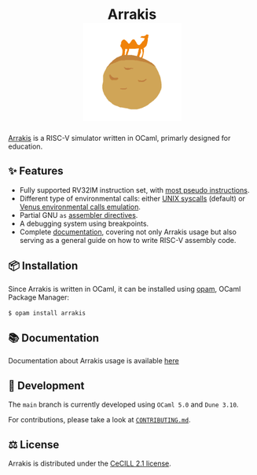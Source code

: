 <div align="center">
<h1>
    Arrakis
    <br>
    <img src="./imgs/logo.png" width="200" />
    </br>
</h1>
</div>

[Arrakis](https://en.wikipedia.org/wiki/Arrakis) is a RISC-V simulator written
in OCaml, primarly designed for education.

## ✨ Features

* Fully supported RV32IM instruction set, with [most pseudo instructions](https://codeberg.org/Arrakis/arrakis/wiki/RV_Pseudo-Instructions).
* Different type of environmental calls: either [UNIX syscalls](https://codeberg.org/Arrakis/arrakis/wiki/RV_Environment-call)
  (default) or
  [Venus environmental calls emulation](https://codeberg.org/Arrakis/arrakis/wiki/RV_Environment-call).
* Partial GNU `as` [assembler directives](https://codeberg.org/Arrakis/arrakis/wiki/RV_Assembler-Directives).
* A debugging system using breakpoints.
* Complete [documentation](https://codeberg.org/Arrakis/arrakis/wiki),
  covering not only Arrakis usage but also serving as a general guide on how to
  write RISC-V assembly code.

## 📦 Installation

Since Arrakis is written in OCaml, it can be installed using
[opam](https://opam.ocaml.org/), OCaml Package Manager:

`$ opam install arrakis`

## 📚 Documentation

Documentation about Arrakis usage is available
[here](https://codeberg.org/Arrakis/arrakis/wiki)

## 🧪 Development

The `main` branch is currently developed using `OCaml 5.0` and `Dune 3.10`.

For contributions, please take a look at [`CONTRIBUTING.md`](./CONTRIBUTING.md).

## ⚖️  License

Arrakis is distributed under the [CeCILL 2.1 license](./LICENSE).

